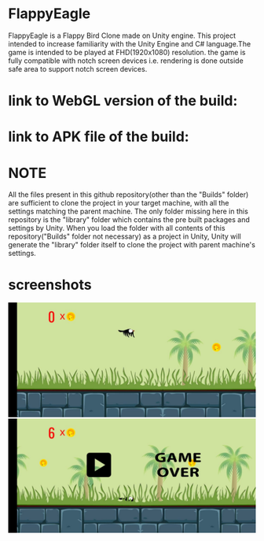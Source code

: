 # FlappyEagle
FlappyEagle is a Flappy Bird Clone made on Unity engine. This project intended to increase familiarity with the Unity Engine and C# language.The game is intended to be played at FHD(1920x1080) resolution. the game is fully compatible with notch screen devices i.e. rendering is done outside safe area to support notch screen devices.
 
# link to WebGL version of the build: 
# link to APK file of the build: 

# NOTE
All the files present in this github repository(other than the "Builds" folder) are sufficient to clone the project in your target machine, with all the settings matching the parent machine. 
The only folder missing here in this repository is the "library" folder which contains the pre built packages and settings by Unity. 
When you load the folder with all contents of this repository("Builds" folder not necessary) as a project in Unity, Unity will generate the "library" folder itself to clone the project with parent machine's settings. 

# screenshots
<img src="Builds/c78624ab-e0a3-4f17-aec7-56777d890250.jpg"> 
<img src="Builds/816e5be8-5de9-4af5-a095-12796308e048.jpg">
